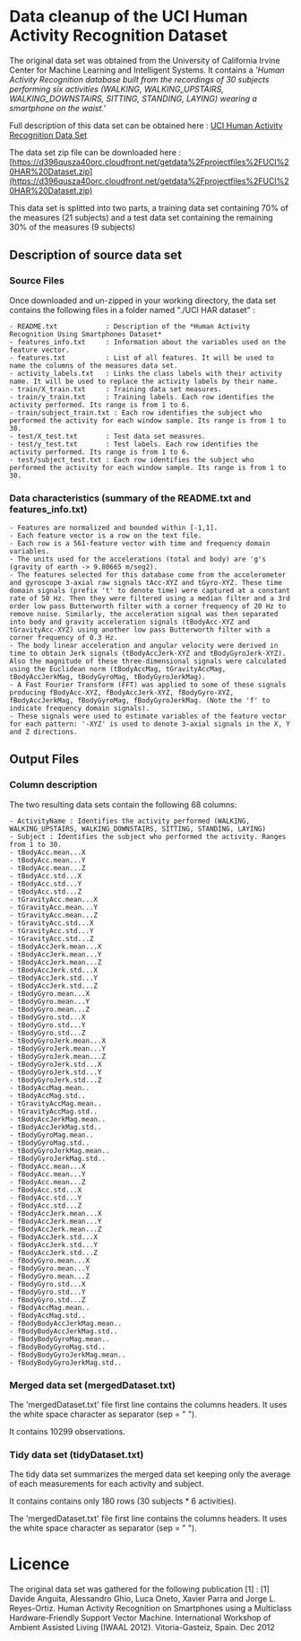 
# Data cleanup of the UCI Human Activity Recognition Dataset

The original data set was obtained from the University of California Irvine Center for Machine Learning and Intelligent Systems.
It contains a *'Human Activity Recognition database built from the recordings of 30 subjects performing six activities (WALKING, WALKING_UPSTAIRS, WALKING_DOWNSTAIRS, SITTING, STANDING, LAYING) 
wearing a smartphone on the waist.'*

Full description of this data set can be obtained here : [UCI Human Activity Recognition Data Set](http://archive.ics.uci.edu/ml/datasets/Human+Activity+Recognition+Using+Smartphones)

The data set zip file can be downloaded here : [https://d396qusza40orc.cloudfront.net/getdata%2Fprojectfiles%2FUCI%20HAR%20Dataset.zip](https://d396qusza40orc.cloudfront.net/getdata%2Fprojectfiles%2FUCI%20HAR%20Dataset.zip)

This data set is splitted into two parts, a training data set containing 70% of the measures (21 subjects) and a test data set containing the remaining 30% of the measures (9 subjects)


## Description of source data set

### Source Files

Once downloaded and un-zipped in your working directory, the data set contains the following files in a folder named "./UCI HAR dataset" :

	- README.txt 			: Description of the *Human Activity Recognition Using Smartphones Dataset*
	- features_info.txt 	: Information about the variables used on the feature vector.
	- features.txt			: List of all features. It will be used to name the columns of the measures data set.
	- activity_labels.txt	: Links the class labels with their activity name. It will be used to replace the activity labels by their name.
	- train/X_train.txt		: Training data set measures.
	- train/y_train.txt		: Training labels. Each row identifies the activity performed. Its range is from 1 to 6.
	- train/subject_train.txt : Each row identifies the subject who performed the activity for each window sample. Its range is from 1 to 30. 
	- test/X_test.txt		: Test data set measures. 
	- test/y_test.txt		: Test labels. Each row identifies the activity performed. Its range is from 1 to 6.
	- test/subject_test.txt : Each row identifies the subject who performed the activity for each window sample. Its range is from 1 to 30. 

### Data characteristics (summary of the README.txt and features_info.txt)
	- Features are normalized and bounded within [-1,1].
    - Each feature vector is a row on the text file.
	- Each row is a 561-feature vector with time and frequency domain variables.
    - The units used for the accelerations (total and body) are 'g's (gravity of earth -> 9.80665 m/seg2).
	- The features selected for this database come from the accelerometer and gyroscope 3-axial raw signals tAcc-XYZ and tGyro-XYZ. These time domain signals (prefix 't' to denote time) were captured at a constant rate of 50 Hz. Then they were filtered using a median filter and a 3rd order low pass Butterworth filter with a corner frequency of 20 Hz to remove noise. Similarly, the acceleration signal was then separated into body and gravity acceleration signals (tBodyAcc-XYZ and tGravityAcc-XYZ) using another low pass Butterworth filter with a corner frequency of 0.3 Hz. 
    - The body linear acceleration and angular velocity were derived in time to obtain Jerk signals (tBodyAccJerk-XYZ and tBodyGyroJerk-XYZ). Also the magnitude of these three-dimensional signals were calculated using the Euclidean norm (tBodyAccMag, tGravityAccMag, tBodyAccJerkMag, tBodyGyroMag, tBodyGyroJerkMag). 
    - A Fast Fourier Transform (FFT) was applied to some of these signals producing fBodyAcc-XYZ, fBodyAccJerk-XYZ, fBodyGyro-XYZ, fBodyAccJerkMag, fBodyGyroMag, fBodyGyroJerkMag. (Note the 'f' to indicate frequency domain signals). 
    - These signals were used to estimate variables of the feature vector for each pattern: '-XYZ' is used to denote 3-axial signals in the X, Y and Z directions.



## Output Files

### Column description
The two resulting data sets contain the following 68 columns:

	- ActivityName : Identifies the activity performed (WALKING, WALKING_UPSTAIRS, WALKING_DOWNSTAIRS, SITTING, STANDING, LAYING)
	- Subject : Identifies the subject who performed the activity. Ranges from 1 to 30.
	- tBodyAcc.mean...X
	- tBodyAcc.mean...Y
	- tBodyAcc.mean...Z
	- tBodyAcc.std...X
	- tBodyAcc.std...Y
	- tBodyAcc.std...Z
	- tGravityAcc.mean...X
	- tGravityAcc.mean...Y
	- tGravityAcc.mean...Z
	- tGravityAcc.std...X
	- tGravityAcc.std...Y
	- tGravityAcc.std...Z
	- tBodyAccJerk.mean...X
	- tBodyAccJerk.mean...Y
	- tBodyAccJerk.mean...Z
	- tBodyAccJerk.std...X
	- tBodyAccJerk.std...Y
	- tBodyAccJerk.std...Z
	- tBodyGyro.mean...X
	- tBodyGyro.mean...Y
	- tBodyGyro.mean...Z
	- tBodyGyro.std...X
	- tBodyGyro.std...Y
	- tBodyGyro.std...Z
	- tBodyGyroJerk.mean...X
	- tBodyGyroJerk.mean...Y
	- tBodyGyroJerk.mean...Z
	- tBodyGyroJerk.std...X
	- tBodyGyroJerk.std...Y
	- tBodyGyroJerk.std...Z
	- tBodyAccMag.mean..
	- tBodyAccMag.std..
	- tGravityAccMag.mean..
	- tGravityAccMag.std..
	- tBodyAccJerkMag.mean..
	- tBodyAccJerkMag.std..
	- tBodyGyroMag.mean..
	- tBodyGyroMag.std..
	- tBodyGyroJerkMag.mean..
	- tBodyGyroJerkMag.std..
	- fBodyAcc.mean...X
	- fBodyAcc.mean...Y
	- fBodyAcc.mean...Z
	- fBodyAcc.std...X
	- fBodyAcc.std...Y
	- fBodyAcc.std...Z
	- fBodyAccJerk.mean...X
	- fBodyAccJerk.mean...Y
	- fBodyAccJerk.mean...Z
	- fBodyAccJerk.std...X
	- fBodyAccJerk.std...Y
	- fBodyAccJerk.std...Z
	- fBodyGyro.mean...X
	- fBodyGyro.mean...Y
	- fBodyGyro.mean...Z
	- fBodyGyro.std...X
	- fBodyGyro.std...Y
	- fBodyGyro.std...Z
	- fBodyAccMag.mean..
	- fBodyAccMag.std..
	- fBodyBodyAccJerkMag.mean..
	- fBodyBodyAccJerkMag.std..
	- fBodyBodyGyroMag.mean..
	- fBodyBodyGyroMag.std..
	- fBodyBodyGyroJerkMag.mean..
	- fBodyBodyGyroJerkMag.std..


### Merged data set (mergedDataset.txt)

The 'mergedDataset.txt' file first line contains the columns headers. It uses the white space character as separator (sep = " ").

It contains 10299 observations.


### Tidy data set (tidyDataset.txt)

The tidy data set summarizes the merged data set keeping only the average of each measurements for each activity and subject.

It contains contains only 180 rows (30 subjects * 6 activities).

The 'mergedDataset.txt' file first line contains the columns headers. It uses the white space character as separator (sep = " ").



# Licence
The original data set was gathered for the following publication [1] :
[1] Davide Anguita, Alessandro Ghio, Luca Oneto, Xavier Parra and Jorge L. Reyes-Ortiz. Human Activity Recognition on Smartphones using a Multiclass Hardware-Friendly Support Vector Machine. International Workshop of Ambient Assisted Living (IWAAL 2012). Vitoria-Gasteiz, Spain. Dec 2012
